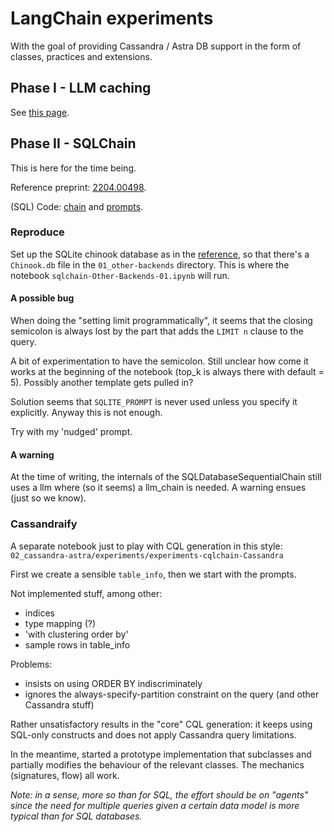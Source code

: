 # LangChain experiments

With the goal of providing Cassandra / Astra DB support in the form of
classes, practices and extensions.

## Phase I - LLM caching

See [this page](phase1_llmcaching.md).

## Phase II - SQLChain

This is here for the time being.

Reference preprint: [2204.00498](https://arxiv.org/abs/2204.00498).

(SQL) Code: [chain](https://github.com/hwchase17/langchain/blob/8de1b4c4c20ea81f44628a1c42fbc1bbfff37520/langchain/chains/sql_database/base.py#L18) and [prompts](https://github.com/hwchase17/langchain/blob/8de1b4c4c20ea81f44628a1c42fbc1bbfff37520/langchain/chains/sql_database/prompt.py).

### Reproduce

Set up the SQLite chinook database as in the [reference](https://database.guide/2-sample-databases-sqlite/),
so that there's a `Chinook.db` file in the `01_other-backends` directory.
This is where the notebook `sqlchain-Other-Backends-01.ipynb` will run.

#### A possible bug

When doing the "setting limit programmatically", it seems that the closing
semicolon is always lost by the part that adds the `LIMIT n` clause to the query.

A bit of experimentation to have the semicolon.
Still unclear how come it works at the beginning of the notebook (top_k is always there with default = 5).
Possibly another template gets pulled in?

Solution seems that `SQLITE_PROMPT` is never used unless you specify it explicitly.
Anyway this is not enough.

Try with my 'nudged' prompt.

#### A warning

At the time of writing, the internals of the SQLDatabaseSequentialChain still uses a llm
where (so it seems) a llm_chain is needed. A warning ensues (just so we know).

### Cassandraify

A separate notebook just to play with CQL generation in this style: `02_cassandra-astra/experiments/experiments-cqlchain-Cassandra`

First we create a sensible `table_info`, then we start with the prompts.

Not implemented stuff, among other:

- indices
- type mapping (?)
- 'with clustering order by'
- sample rows in table_info

Problems:
- insists on using ORDER BY indiscriminately
- ignores the always-specify-partition constraint on the query (and other Cassandra stuff)

Rather unsatisfactory results in the "core" CQL generation: it keeps using
SQL-only constructs and does not apply Cassandra query limitations.

In the meantime, started a prototype implementation
that subclasses and partially modifies the behaviour of the relevant classes.
The mechanics (signatures, flow) all work.

_Note: in a sense, more so than for SQL, the effort should be on "agents" since the need_
_for multiple queries given a certain data model is more typical than for SQL databases._

